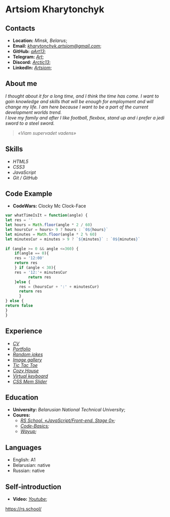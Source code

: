 # Artsiom Kharytonchyk  
## Contacts  
 * **Location:** *Minsk, Belarus*;
 * **Email:** *kharytonchyk.artsiom@gmail.com*;
 * **GitHub:** *[aArt13](https://github.com/aArt13 "GitHub aArt13")*;
 * **Telegram:** *[Art](https://t.me/aart133 "Telegtam Art")*;
 * **Discord:** *[Arctic13](Discord:Arctic13#6350 "Discord Arctic13")*;
 * **LinkedIn:** *[Artsiom](www.linkedin.com/in/artsiom-k-aa0583240 "LinkedIn")*;

## About me  
_I thought about it for a long time, and I think the time has come.  I want to gain knowledge and skills that will be enough for employment and will change my life. I am here because I want to be a part of the current  development worlds trend._  
_I love my family and after I like football, flexbox, stand up and i prefer a jedi sword to a steel sword._

>_«Viam supervadet vadens»_

## Skills  
* *HTML5*
* *CSS3*
* *JavaScript*
* *Git / GitHub*

## Code Example  

* **CodeWars:** Clocky Mc Clock-Face

```javascript
var whatTimeIsIt = function(angle) {
let res = ''
let hours = Math.floor(angle * 2 / 60)
let hoursCur = hours> 9 ? hours : `0${hours}`
let minutes = Math.floor(angle * 2 % 60)
let minutesCur = minutes > 9 ? `${minutes}` : `0${minutes}`     
     
if (angle >= 0 && angle <=360) {
    if(angle == 0){
    res = '12:00'
    return res
    } if (angle < 30){
    res = '12:'+ minutesCur
          return res
    }else { 
      res = (hoursCur + ':' + minutesCur)
      return res
      }
} else {
return false
}
}
```

## Experience  
* *[CV](https://aart13.github.io/rsschool-cv/)*
* *[Portfolio](https://rolling-scopes-school.github.io/aart13-JSFEPRESCHOOL/portfolio1/ "Portfolio")*
* *[Random jokes](https://rolling-scopes-school.github.io/aart13-JSFEPRESCHOOL/random-jokes/ "Random jokes")*
* *[Image gallery](https://rolling-scopes-school.github.io/aart13-JSFEPRESCHOOL/image-galery/ "Image gallery")*
* *[Tic Tac Toe](https://rolling-scopes-school.github.io/aart13-JSFEPRESCHOOL/tic-tac-toe/ "Tic Tac Toe")*
* *[Cozy House](https://rolling-scopes-school.github.io/aart13-JSFE2022Q1/shelter/pages/main/ "Cozy House")*
* *[Virtual keyboard](https://aart13.github.io/virtual-keyboard/ "Virtual keyboard")*
* *[CSS Mem Slider](https://aart13.github.io/cssMemSlider/cssMemSlider/ "CSS Mem Slider")*


## Education  
* **University:** *Belarusian National Technical University*;
* **Coures:** 
   * *[RS School. «JavaScript/Front-end. Stage 0»](https://rs.school/js-stage0/ "Pre-course");*
   * *[Code-Basics](https://ru.code-basics.com/);*
   * *[Wayup](https://wayup.in/);*


## Languages  
* English: A1
* Belarusian: native
* Russian: native


## Self-introduction
* **Video:** *[Youtube](https://youtu.be/DTqVFV1nMuQ "Self-introduction")*;


https://rs.school/
